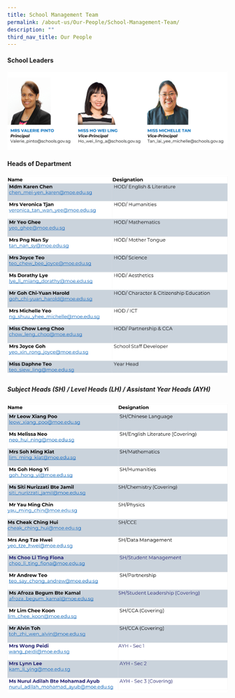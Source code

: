```yaml
---
title: School Management Team
permalink: /about-us/Our-People/School-Management-Team/
description: ""
third_nav_title: Our People
---
```

#### **School Leaders**
![](/images/About%20us/Our%20People/School%20Management%20Team/SLs3.jpg)

#### **Heads of Department**
![](/images/About%20us/Our%20People/School%20Management%20Team/HODs2.jpg)

##### **Subject Heads (SH) / Level Heads (LH) / Assistant Year Heads (AYH)**
![](/images/About%20us/Our%20People/School%20Management%20Team/SHs.jpg)


